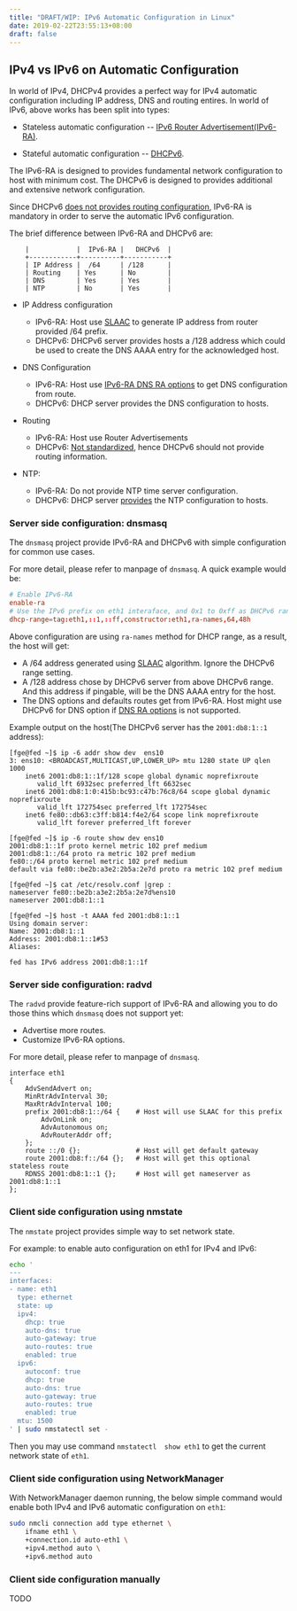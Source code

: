 ```yaml
---
title: "DRAFT/WIP: IPv6 Automatic Configuration in Linux"
date: 2019-02-22T23:55:13+08:00
draft: false
---
```

## IPv4 vs IPv6 on Automatic Configuration

In world of IPv4, DHCPv4 provides a perfect way for IPv4 automatic
configuration including IP address, DNS and routing entires.
In world of IPv6, above works has been split into types:

 * Stateless automatic configuration --
   [IPv6 Router Advertisement(IPv6-RA)][rfc-ipv6-ra].

 * Stateful automatic configuration -- [DHCPv6][rfc-dhcpv6].

The IPv6-RA is designed to provides fundamental network configuration to host
with minimum cost.
The DHCPv6 is designed to provides additional and extensive network
configuration.

Since DHCPv6 [does not provides routing configuration][ietf-dhcpv6-route],
IPv6-RA is mandatory in order to serve the automatic IPv6 configuration.

The brief difference between IPv6-RA and DHCPv6 are:
```
    |            |  IPv6-RA |   DHCPv6  |
    +------------+----------+-----------+
    | IP Address |  /64     | /128      |
    | Routing    | Yes      | No        |
    | DNS        | Yes      | Yes       |
    | NTP        | No       | Yes       |
```

 * IP Address configuration
    * IPv6-RA: Host use [SLAAC][rfc-slaac] to generate IP address from
      router provided /64 prefix.
    * DHCPv6: DHCPv6 server provides hosts a /128 address which could be used
      to create the DNS AAAA entry for the acknowledged host.

 * DNS Configuration
    * IPv6-RA: Host use [IPv6-RA DNS RA options][rfc-ipv6-ra-dns] to get DNS
      configuration from route.
    * DHCPv6: DHCP server provides the DNS configuration to hosts.

 * Routing
    * IPv6-RA: Host use Router Advertisements
    * DHCPv6: [Not standardized][ietf-dhcpv6-route], hence DHCPv6 should not
      provide routing information.

 * NTP:
    * IPv6-RA: Do not provide NTP time server configuration.
    * DHCPv6: DHCP server [provides][rfc-dhcpv6-ntp] the NTP configuration to
      hosts.

### Server side configuration: dnsmasq

The `dnsmasq` project provide IPv6-RA and DHCPv6 with simple configuration for
common use cases.

For more detail, please refer to manpage of `dnsmasq`.
A quick example would be:

```conf
# Enable IPv6-RA
enable-ra
# Use the IPv6 prefix on eth1 interaface, and 0x1 to 0xff as DHCPv6 range.
dhcp-range=tag:eth1,::1,::ff,constructor:eth1,ra-names,64,48h
```

Above configuration are using `ra-names` method for DHCP range, as a result,
the host will get:
 * A /64 address generated using [SLAAC][rfc-slaac] algorithm. Ignore the
   DHCPv6 range setting.
 * A /128 address chose by DHCPv6 server from above DHCPv6 range.
   And this address if pingable, will be the DNS AAAA entry for the host.
 * The DNS options and defaults routes get from IPv6-RA.
   Host might use DHCPv6 for DNS option if [DNS RA options][rfc-ipv6-ra-dns]
   is not supported.

Example output on the host(The DHCPv6 server has the `2001:db8:1::1` address):
```
[fge@fed ~]$ ip -6 addr show dev  ens10
3: ens10: <BROADCAST,MULTICAST,UP,LOWER_UP> mtu 1280 state UP qlen 1000
    inet6 2001:db8:1::1f/128 scope global dynamic noprefixroute
       valid_lft 6932sec preferred_lft 6632sec
    inet6 2001:db8:1:0:415b:bc93:c47b:76c8/64 scope global dynamic noprefixroute
       valid_lft 172754sec preferred_lft 172754sec
    inet6 fe80::db63:c3ff:b814:f4e2/64 scope link noprefixroute
       valid_lft forever preferred_lft forever

[fge@fed ~]$ ip -6 route show dev ens10
2001:db8:1::1f proto kernel metric 102 pref medium
2001:db8:1::/64 proto ra metric 102 pref medium
fe80::/64 proto kernel metric 102 pref medium
default via fe80::be2b:a3e2:2b5a:2e7d proto ra metric 102 pref medium

[fge@fed ~]$ cat /etc/resolv.conf |grep :
nameserver fe80::be2b:a3e2:2b5a:2e7d%ens10
nameserver 2001:db8:1::1

[fge@fed ~]$ host -t AAAA fed 2001:db8:1::1
Using domain server:
Name: 2001:db8:1::1
Address: 2001:db8:1::1#53
Aliases:

fed has IPv6 address 2001:db8:1::1f
```

### Server side configuration: radvd

The `radvd` provide feature-rich support of IPv6-RA and allowing you to do
those thins which `dnsmasq` does not support yet:

 * Advertise more routes.
 * Customize IPv6-RA options.

For more detail, please refer to manpage of `dnsmasq`.

```
interface eth1
{
    AdvSendAdvert on;
    MinRtrAdvInterval 30;
    MaxRtrAdvInterval 100;
    prefix 2001:db8:1::/64 {    # Host will use SLAAC for this prefix
        AdvOnLink on;
        AdvAutonomous on;
        AdvRouterAddr off;
    };
    route ::/0 {};              # Host will get default gateway
    route 2001:db8:f::/64 {};   # Host will get this optional stateless route
    RDNSS 2001:db8:1::1 {};     # Host will get nameserver as 2001:db8:1::1
};
```

### Client side configuration using nmstate

The `nmstate` project provides simple way to set network state.

For example: to enable auto configuration on eth1 for IPv4 and IPv6:

```bash
echo '
---
interfaces:
- name: eth1
  type: ethernet
  state: up
  ipv4:
    dhcp: true
    auto-dns: true
    auto-gateway: true
    auto-routes: true
    enabled: true
  ipv6:
    autoconf: true
    dhcp: true
    auto-dns: true
    auto-gateway: true
    auto-routes: true
    enabled: true
  mtu: 1500
' | sudo nmstatectl set -
```

Then you may use command `nmstatectl  show eth1` to get the current network
state of `eth1`.

### Client side configuration using NetworkManager

With NetworkManager daemon running, the below simple command would enable both
IPv4 and IPv6 automatic configuration on `eth1`:

```bash
sudo nmcli connection add type ethernet \
    ifname eth1 \
    +connection.id auto-eth1 \
    +ipv4.method auto \
    +ipv6.method auto
```

### Client side configuration manually

TODO

[rfc-ipv6-ra]: https://tools.ietf.org/html/rfc4861
[rfc-dhcpv6]: https://tools.ietf.org/html/rfc8415
[rfc-ipv6-ra-dns]: https://tools.ietf.org/html/rfc8106
[rfc-slaac]: https://tools.ietf.org/html/rfc4862
[rfc-dhcpv6-ntp]: https://tools.ietf.org/html/rfc5908
[ietf-dhcpv6-route]: https://datatracker.ietf.org/doc/draft-ietf-mif-dhcpv6-route-option/
